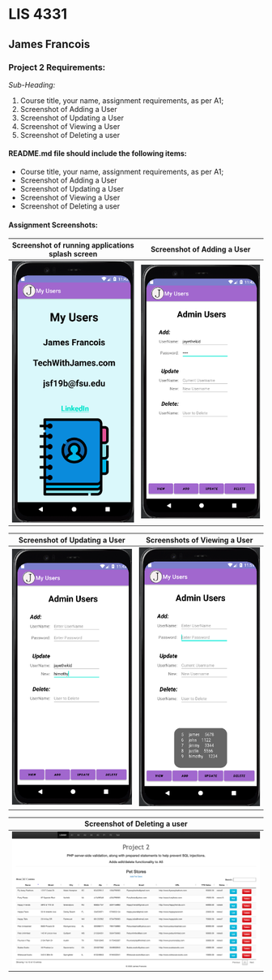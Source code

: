 # LIS 4331 

## James Francois

### Project 2 Requirements:

*Sub-Heading:*

1. Course title, your name, assignment requirements, as per A1; 
2. Screenshot of Adding a User
3. Screenshot of Updating a User
4. Screenshot of Viewing a User
5. Screenshot of Deleting a user


#### README.md file should include the following items:

* Course title, your name, assignment requirements, as per A1; 
* Screenshot of Adding a User
* Screenshot of Updating a User
* Screenshot of Viewing a User
* Screenshot of Deleting a user

#### Assignment Screenshots:

| Screenshot of running applications splash screen | Screenshot of Adding a User |
| -------------- | --------------|
| ![Screenshot of splash screen](img/splash.png) | ![Screenshot of Main Page](img/add.png) |

| Screenshot of Updating a User| Screenshots of Viewing a User|
| -------------- | --------------|
| ![Screenshot of Indivdual Page](img/update.png) | ![Screenshots of Article Page](img/view.png) |

| Screenshot of Deleting a user|
| -------------- |
| ![Screenshot of Skillset 13](img/delete.png) |